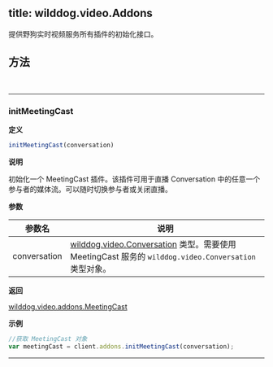 ﻿
title: wilddog.video.Addons
---

提供野狗实时视频服务所有插件的初始化接口。

## 方法

</br>

---

### initMeetingCast



**定义**

```js
initMeetingCast(conversation)
```

**说明**

初始化一个 MeetingCast 插件。该插件可用于直播 Conversation 中的任意一个参与者的媒体流。可以随时切换参与者或关闭直播。

**参数**

| 参数名 | 说明 |
|---|---|
| conversation | [wilddog.video.Conversation](/api/video/web/api.html#wilddog-video-Conversation) 类型。需要使用 MeetingCast 服务的 `wilddog.video.Conversation` 类型对象。 |

**返回**

[wilddog.video.addons.MeetingCast](/api/video/web/api.html#wilddog-video-addons-MeetingCast)

**示例**

```js
//获取 MeetingCast 对象
var meetingCast = client.addons.initMeetingCast(conversation);
```

---

